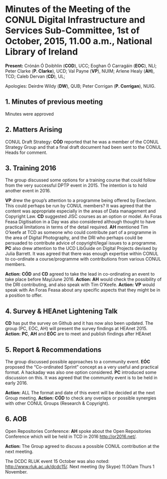 # Minutes of the Meeting of the CONUL Digital Infrastructure and Services Sub-Committee, 1st of October, 2015, 11.00 a.m., National Library of Ireland

**Present:** Crónán Ó Doibhlin (**COD**), UCC; Eoghan Ó Carragáin (**EOC**), NLI; Peter Clarke (**P. Clarke**), UCD; Val Payne (**VP**), NUIM; Arlene Healy (**AH**), TCD; Caleb Dervan (**CD**), UL;

Apologies: Deirdre Wildy (**DW**), QUB; Peter Corrigan (**P. Corrigan**), NUIG.

## 1. Minutes of previous meeting

Minutes were approved

## 2. Matters Arising

CONUL Draft Strategy: **CÓD** reported that he was a member of the CONUL Strategy Group and that a final draft document had been sent to the CONUL Heads for comment.

## 3. Training 2016

The group discussed some options for a training course that could follow from the very successful DPTP event in 2015.  The intention is to hold another event in 2016.

**VP** drew the group’s attention to a programme being offered by Eneclann. This could perhaps be run by CONUL members? It was agreed that the content was appropriate especially in the areas of Data management and Copyright Law.  **CD** suggested JISC courses as an option or model. An Foras Feasa Digitisation in a Day was also considered although thought to have practical limitations in terms of the detail required. **AH** mentioned Tim O’keefe at TCD as someone who could contribute part of a programme in the area of Digital Photography, and the DRI who perhaps could be persuaded to contribute advice of copyright/legal issues to a programme. **PC** also drew attention to the UCD LibGuide on Digital Projects devised by Julia Barrett. It was agreed that there was enough expertise within CONUL to co-ordinate a course/programme with contributions from various CONUL members.

**Action:** **CÓD** and **CD** agreed to take the lead in co-ordinating an event to take place before May/June 2016.
**Action:** **AH** would check the possibility of the DRI contributing, and also speak with Tim O’Keefe.
**Action:** **VP** would speak with An Foras Feasa about any specific aspects that they might be in a position to offer.

## 4. Survey & HEAnet Lightening Talk

**CD** has put the survey on Github and it has now also been updated. The group (PC, EÓC, AH) will present the survey findings at HEAnet 2015.
**Action:**  **PC**, **AH** and **EÓC** are to meet and publish findings after HEAnet

## 5. Report & Recommendations

The group discussed possible approaches to a community event. **EÓC** proposed the “Co-ordinated Sprint” concept as a very useful and practical format.  A hackaday was also one option considered.  **PC** introduced some discussion on this.  It was agreed that the community event is to be held in early 2016.

**Action:** ALL The format and date of this event will be decided at the next Group meeting.
**Action:** **CÓD** to check any overlaps or possible synergies with other CONUL Groups (Research & Copyright).

## 6. AOB

Open Repositories Conference:  **AH** spoke about the Open Repositories Conference which will be held in TCD in 2016 http://or2016.net/.

**Action:**  The Group agreed to discuss a possible CONUL contribution at the next meeting.

The DCDC RLUK event 15 October was also noted:  http://www.rluk.ac.uk/dcdc15/.
Next meeting (by Skype) 11.00am Thurs 1 November.



